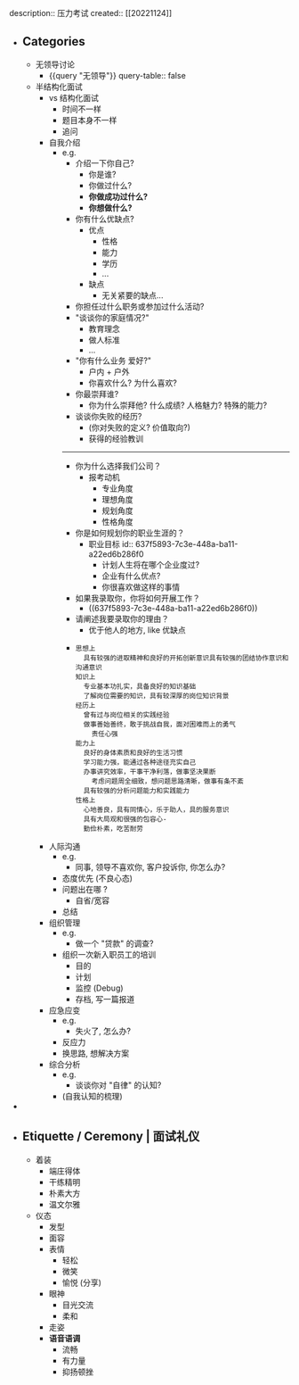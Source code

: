description:: 压力考试
created:: [[20221124]]

- ## Categories
  - 无领导讨论
    - {{query "无领导"}}
      query-table:: false
  - 半结构化面试
    - vs 结构化面试
      - 时间不一样
      - 题目本身不一样
      - 追问
    - 自我介绍
      - e.g.
        - 介绍一下你自己?
          - 你是谁?
          - 你做过什么?
          - **你做成功过什么?**
          - **你想做什么?**
        - 你有什么优缺点?
          - 优点
            - 性格
            - 能力
            - 学历
            - ...
          - 缺点
            - 无关紧要的缺点...
        - 你担任过什么职务或参加过什么活动?
        - "谈谈你的家庭情况?"
          - 教育理念
          - 做人标准
          - ...
        - "你有什么业务 爱好?"
          - 户内 + 户外
          - 你喜欢什么? 为什么喜欢?
        - 你最崇拜谁?
          - 你为什么崇拜他? 什么成绩? 人格魅力? 特殊的能力?
        - 谈谈你失败的经历?
          - (你对失败的定义? 价值取向?)
          - 获得的经验教训
        - ---
        - 你为什么选择我们公司？
          - 报考动机
            - 专业角度
            - 理想角度
            - 规划角度
            - 性格角度
        - 你是如何规划你的职业生涯的？
          - 职业目标
            id:: 637f5893-7c3e-448a-ba11-a22ed6b286f0
            - 计划人生将在哪个企业度过?
            - 企业有什么优点?
            - 你很喜欢做这样的事情
        - 如果我录取你，你将如何开展工作？
          - ((637f5893-7c3e-448a-ba11-a22ed6b286f0))
        - 请阐述我要录取你的理由？
          - 优于他人的地方, like 优缺点
        - ```
          思想上
            具有较强的进取精神和良好的开拓创新意识具有较强的团结协作意识和沟通意识
          知识上
            专业基本功扎实，具备良好的知识基础
            了解岗位需要的知识，具有较深厚的岗位知识背景
          经历上
            曾有过与岗位相关的实践经验
            做事善始善终，敢于挑战自我，面对困难而上的勇气
              责任心强
          能力上
            良好的身体素质和良好的生活习惯
            学习能力强，能通过各种途径充实自己
            办事讲究效率，干事干净利落，做事坚决果断
              考虑问题周全细致，想问题思路清晰，做事有条不紊
            具有较强的分析问题能力和实践能力
          性格上
            心地善良，具有同情心，乐于助人，具的服务意识
            具有大局观和很强的包容心-
            勤俭朴素，吃苦耐劳
          ```
    - 人际沟通
      - e.g.
        - 同事, 领导不喜欢你, 客户投诉你, 你怎么办?
      - 态度优先 (不良心态)
      - 问题出在哪 ?
        - 自省/宽容
      - 总结
    - 组织管理
      - e.g.
        - 做一个 "贷款" 的调查?
      - 组织一次新入职员工的培训
        - 目的
        - 计划
        - 监控 (Debug)
        - 存档, 写一篇报道
    - 应急应变
      - e.g.
        - 失火了, 怎么办?
      - 反应力
      - 换思路, 想解决方案
    - 综合分析
      - e.g.
        - 谈谈你对 "自律" 的认知?
      - (自我认知的梳理)
-
- ## Etiquette / Ceremony | 面试礼仪
  - 着装
    - 端庄得体
    - 干练精明
    - 朴素大方
    - 温文尔雅
  - 仪态
    - 发型
    - 面容
    - 表情
      - 轻松
      - 微笑
      - 愉悦 (分享)
    - 眼神
      - 目光交流
      - 柔和
    - 走姿
    - **语音语调**
      - 流畅
      - 有力量
      - 抑扬顿挫
